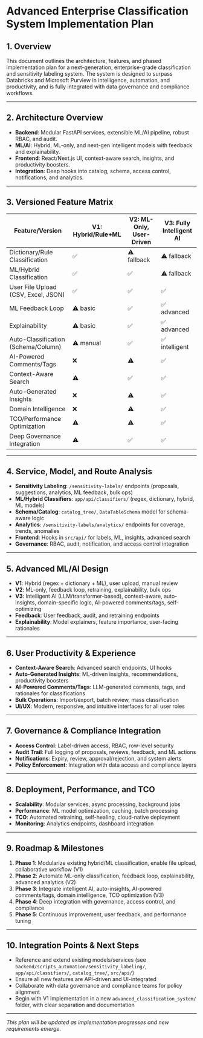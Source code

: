 # Advanced Enterprise Classification System Implementation Plan

## 1. Overview
This document outlines the architecture, features, and phased implementation plan for a next-generation, enterprise-grade classification and sensitivity labeling system. The system is designed to surpass Databricks and Microsoft Purview in intelligence, automation, and productivity, and is fully integrated with data governance and compliance workflows.

---

## 2. Architecture Overview
- **Backend**: Modular FastAPI services, extensible ML/AI pipeline, robust RBAC, and audit.
- **ML/AI**: Hybrid, ML-only, and next-gen intelligent models with feedback and explainability.
- **Frontend**: React/Next.js UI, context-aware search, insights, and productivity boosters.
- **Integration**: Deep hooks into catalog, schema, access control, notifications, and analytics.

---

## 3. Versioned Feature Matrix
| Feature/Version | V1: Hybrid/Rule+ML | V2: ML-Only, User-Driven | V3: Fully Intelligent AI |
|----------------|-------------------|-------------------------|-------------------------|
| Dictionary/Rule Classification | ✅ | ⚠️ fallback | ⚠️ fallback |
| ML/Hybrid Classification | ✅ | ✅ | ⚠️ fallback |
| User File Upload (CSV, Excel, JSON) | ✅ | ✅ | ✅ |
| ML Feedback Loop | ⚠️ basic | ✅ | ✅ advanced |
| Explainability | ⚠️ basic | ✅ | ✅ advanced |
| Auto-Classification (Schema/Column) | ⚠️ manual | ✅ | ✅ intelligent |
| AI-Powered Comments/Tags | ❌ | ⚠️ | ✅ |
| Context-Aware Search | ⚠️ | ✅ | ✅ |
| Auto-Generated Insights | ❌ | ⚠️ | ✅ |
| Domain Intelligence | ❌ | ⚠️ | ✅ |
| TCO/Performance Optimization | ⚠️ | ⚠️ | ✅ |
| Deep Governance Integration | ⚠️ | ✅ | ✅ |

---

## 4. Service, Model, and Route Analysis
- **Sensitivity Labeling**: `/sensitivity-labels/` endpoints (proposals, suggestions, analytics, ML feedback, bulk ops)
- **ML/Hybrid Classifiers**: `app/api/classifiers/` (regex, dictionary, hybrid, ML models)
- **Schema/Catalog**: `catalog_tree/`, `DataTableSchema` model for schema-aware logic
- **Analytics**: `/sensitivity-labels/analytics/` endpoints for coverage, trends, anomalies
- **Frontend**: Hooks in `src/api/` for labels, ML, insights, advanced search
- **Governance**: RBAC, audit, notification, and access control integration

---

## 5. Advanced ML/AI Design
- **V1**: Hybrid (regex + dictionary + ML), user upload, manual review
- **V2**: ML-only, feedback loop, retraining, explainability, bulk ops
- **V3**: Intelligent AI (LLM/transformer-based), context-aware, auto-insights, domain-specific logic, AI-powered comments/tags, self-optimizing
- **Feedback**: User feedback, audit, and retraining endpoints
- **Explainability**: Model explainers, feature importance, user-facing rationales

---

## 6. User Productivity & Experience
- **Context-Aware Search**: Advanced search endpoints, UI hooks
- **Auto-Generated Insights**: ML-driven insights, recommendations, productivity boosters
- **AI-Powered Comments/Tags**: LLM-generated comments, tags, and rationales for classifications
- **Bulk Operations**: Import/export, batch review, mass classification
- **UI/UX**: Modern, responsive, and intuitive interfaces for all user roles

---

## 7. Governance & Compliance Integration
- **Access Control**: Label-driven access, RBAC, row-level security
- **Audit Trail**: Full logging of proposals, reviews, feedback, and ML actions
- **Notifications**: Expiry, review, approval/rejection, and system alerts
- **Policy Enforcement**: Integration with data access and compliance layers

---

## 8. Deployment, Performance, and TCO
- **Scalability**: Modular services, async processing, background jobs
- **Performance**: ML model optimization, caching, batch processing
- **TCO**: Automated retraining, self-healing, cloud-native deployment
- **Monitoring**: Analytics endpoints, dashboard integration

---

## 9. Roadmap & Milestones
1. **Phase 1**: Modularize existing hybrid/ML classification, enable file upload, collaborative workflow (V1)
2. **Phase 2**: Automate ML-only classification, feedback loop, explainability, advanced analytics (V2)
3. **Phase 3**: Integrate intelligent AI, auto-insights, AI-powered comments/tags, domain intelligence, TCO optimization (V3)
4. **Phase 4**: Deep integration with governance, access control, and compliance
5. **Phase 5**: Continuous improvement, user feedback, and performance tuning

---

## 10. Integration Points & Next Steps
- Reference and extend existing models/services (see `backend/scripts_automation/sensitivity_labeling/`, `app/api/classifiers/`, `catalog_tree/`, `src/api/`)
- Ensure all new features are API-driven and UI-integrated
- Collaborate with data governance and compliance teams for policy alignment
- Begin with V1 implementation in a new `advanced_classification_system/` folder, with clear separation and documentation

---

*This plan will be updated as implementation progresses and new requirements emerge.*